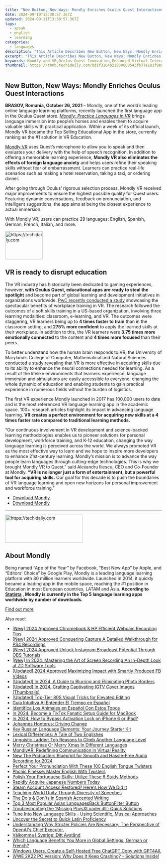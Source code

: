 ```yaml
---
title: "New Button, New Ways: Mondly Enriches Oculus Quest Interactions"
date: 2024-09-10T13:30:57.367Z
updated: 2024-09-11T13:30:57.367Z
tags:
  - speak
  - english
  - learning
categories:
  - languages
description: "This Article Describes New Button, New Ways: Mondly Enriches Oculus Quest Interactions"
excerpt: "This Article Describes New Button, New Ways: Mondly Enriches Oculus Quest Interactions"
keywords: Mondly and VR,Oculus Quest Innovation,Enhanced Virtual Interaction,Next-Generation VR Buttons,Improved VR Navigation,Mondly User Experience,Oculus Interactive Features
thumbnail: https://thmb.techidaily.com/bd1f3164b21938808543fb77a181f9a976b01572cf9b49cfe1852edc61f82d53.jpg
---
```


## New Button, New Ways: Mondly Enriches Oculus Quest Interactions

**BRASOV, Romania, October 26, 2021**  – Mondly, one of the world’s leading online language learning platforms, recently launched the first language app in the Oculus Quest store. [_Mondly: Practice Languages in VR_](https://www.oculus.com/experiences/quest/4214902388537196/)  brings language immersion into people’s homes and enables them to acquire valuable skills with practical application. Within a week of its official launch, Mondly VR became the Top Selling Educational App in the store, currently ranking as the #1 solution in VR Education.

[Mondly VR](https://shop.mondly.com/affiliate.php?ACCOUNT=ATISTUDI&AFFILIATE=108875&PATH=https://www.mondly.com?AFFILIATE=108875)  uses Quest’s microphone to allow you to speak and then evaluates your delivery with the help of speech recognition. In addition to offering a memorable learning experience, **Mondly VR also eliminates the effects of foreign language anxiety**  and helps users refine their speaking skills without fear of embarrassment. Learners can practice real-life scenarios such as making a hotel reservation, taking a taxi, or ordering dinner.

 After going through Oculus’ rigorous selection process, Mondly VR received major improvements to ensure the highest possible quality for Quest users. Featuring dynamic conversations, feedback on pronunciation, and intelligent suggestions, the app aims at being the closest experience to actual immersion.

 With Mondly VR, users can practice 29 languages: English, Spanish, German, French, Italian, and more.





<!-- affiliate ads begin -->
<a href="https://aligracehair.sjv.io/c/5597632/2115910/19272" target="_top" id="2115910">
  <img src="//a.impactradius-go.com/display-ad/19272-2115910" border="0" alt="https://techidaily.com" width="120" height="90"/>
</a>
<img height="0" width="0" src="https://aligracehair.sjv.io/i/5597632/2115910/19272" style="position:absolute;visibility:hidden;" border="0" />
<!-- affiliate ads end -->




## **VR is ready to disrupt education**

 The VR industry has historically been dedicated to gaming experiences, however, **with Oculus Quest, educational apps are ready to steal the spotlight**  and become part of global learning and development initiatives in organizations worldwide. [PwC recently conducted a study](https://www.pwc.com/us/en/tech-effect/emerging-tech/virtual-reality-study.html)  showcasing the spectacular benefits of workplace training in VR. The research followed the outcomes of a soft skills training in a US-based organization, involving three learning modalities: classroom, e-learning, and VR. The outcomes were staggering, VR learners being up to **4 times faster to train** than in the classroom setting, and **275% more confident**  to apply the learned skills at their workplace. In addition to this, the VR learners were **3.75 times more emotionally connected** to the content and **4 times more focused** than their peers.

 To better understand how the human brain responds to VR,  the University of Maryland’s College of Computer, Mathematical and Natural Sciences conducted a study  revealing that VR is more effective in acquiring skills due to its ability to enhance the neural connections needed for learning. As a result of the lifelike environments that learners experience, language immersion and simulations are easily accessible to everyone, changing the whole dynamic of education and enabling students to gain practical experience in numerous fields without the burden of logistics.

 The first VR experience Mondly launched in 2017 has 100,000 users to date and is the most referenced VR language learning app in the academic space. 100+ research articles highlight its impact in advancing language learning.   **VR creates a perfect environment for acquiring new skills at a 4 times faster rate compared to traditional learning methods.**

 “Our continuous involvement in VR development and science-backed learning methodologies enables us to pioneer solutions for personal development, workforce training, and K-12 education, changing the way language learning is perceived across the world. We always promoted VR as the most effective way to learn and we hope to inspire more developers to enhance 21st-century learning.  Mondly’s mission is to advance the way people learn languages through cutting-edge technologies. This is why we brought Mondly VR to Quest,” said Alexandru Iliescu, CEO and Co-Founder at Mondly.   **“VR is no longer just a form of entertainment, but a powerful tool for acquiring skills.**  Our goal for this decade is to push the boundaries of VR language learning and open new horizons for personal improvement and workforce training.”

* [Download Mondly](https://www.facebook.com/sharer/sharer.php?u=https%3A%2F%2Fwww.mondly.com%2Fblog%2Fmondly-vr-oculus-quest%2F&t=Mondly+Launched+the+First-Ever+Language+App+on+Oculus+Quest "Share on Facebook")
* [Download Mondly](https://shop.mondly.com/affiliate.php?ACCOUNT=ATISTUDI&AFFILIATE=108875&PATH=https://www.mondly.com?AFFILIATE=108875)

---





<!-- affiliate ads begin -->
<a href="https://aligracehair.sjv.io/c/5597632/2135368/19272" target="_top" id="2135368">
  <img src="//a.impactradius-go.com/display-ad/19272-2135368" border="0" alt="https://techidaily.com" width="250" height="90"/>
</a>
<img height="0" width="0" src="https://aligracehair.sjv.io/i/5597632/2135368/19272" style="position:absolute;visibility:hidden;" border="0" />
<!-- affiliate ads end -->




## **About Mondly**

 Being named “App of the Year” by Facebook, “Best New App” by Apple, and “Editors’ Choice” by Google Play, Mondly is a leading language learning platform with 80 million learners worldwide. Launched in 2014, it quickly became a leading app in the mobile space, reaching the #1 position in Education in most European countries, LATAM and Asia.   **According to [Statista](https://www.statista.com/statistics/1239522/top-language-learning-apps-downloads/) , Mondly is currently in the Top 5 language learning apps worldwide by number of downloads.**

[Find out more](https://www.oculus.com/experiences/quest/4214902388537196/?locale=en%5FUS "Find out more")

<ins class="adsbygoogle"
     style="display:block"
     data-ad-format="autorelaxed"
     data-ad-client="ca-pub-7571918770474297"
     data-ad-slot="1223367746"></ins>



<ins class="adsbygoogle"
     style="display:block"
     data-ad-client="ca-pub-7571918770474297"
     data-ad-slot="8358498916"
     data-ad-format="auto"
     data-full-width-responsive="true"></ins>

<span class="atpl-alsoreadstyle">Also read:</span>
<div><ul>
<li><a href="https://screen-mirroring-recording.techidaily.com/new-2024-approved-chromebook-and-hp-efficient-webcam-recording-tips/"><u>[New] 2024 Approved  Chromebook & HP  Efficient Webcam Recording Tips</u></a></li>
<li><a href="https://video-capture.techidaily.com/new-2024-approved-conquering-capture-a-detailed-walkthrough-for-ps4-recordings/"><u>[New] 2024 Approved  Conquering Capture  A Detailed Walkthrough for PS4 Recordings</u></a></li>
<li><a href="https://remote-screen-capture.techidaily.com/new-2024-approved-unlock-instagram-broadcast-potential-through-obs-tutorials/"><u>[New] 2024 Approved  Unlock Instagram Broadcast Potential Through OBS Tutorials</u></a></li>
<li><a href="https://remote-screen-capture.techidaily.com/new-in-2024-mastering-the-art-of-screen-recording-an-in-depth-look-at-zd-software-tools/"><u>[New] In 2024, Mastering the Art of Screen Recording  An In-Depth Look at ZD Software Tools</u></a></li>
<li><a href="https://facebook-clips.techidaily.com/updated-2024-approved-maximizing-impact-with-smartly-produced-fb-videos/"><u>[Updated] 2024 Approved  Maximizing Impact with Smartly Produced FB Videos</u></a></li>
<li><a href="https://fox-http.techidaily.com/updated-in-2024-a-guide-to-blurring-and-eliminating-photo-borders/"><u>[Updated] In 2024, A Guide to Blurring and Eliminating Photo Borders</u></a></li>
<li><a href="https://instagram-video-files.techidaily.com/updated-in-2024-crafting-captivating-igtv-cover-images-thumbnails/"><u>[Updated] In 2024, Crafting Captivating IGTV Cover Images (Thumbnails)</u></a></li>
<li><a href="https://some-skills.techidaily.com/updated-top-tier-80s-visual-tricks-for-elevated-editing/"><u>[Updated] Top-Tier 80S Visual Tricks for Elevated Editing</u></a></li>
<li><a href="https://mondly-stories.techidaily.com/guia-intuitiva-al-entender-el-tiempo-en-espanol/"><u>Guía Intuitiva Al Entender El Tiempo en Español</u></a></li>
<li><a href="https://mondly-stories.techidaily.com/identifica-los-animales-en-espanol-con-estos-topos/"><u>Identifica Los Animales en Español Con Estos Topos</u></a></li>
<li><a href="https://tiktok-video-recordings.techidaily.com/in-2024-become-a-tiktok-fanatic-setup-guide-for-macbook/"><u>In 2024, Become a TikTok Fanatic  Setup Guide for MacBook</u></a></li>
<li><a href="https://activate-lock.techidaily.com/in-2024-how-to-bypass-activation-lock-on-iphone-6-or-ipad-by-drfone-ios/"><u>In 2024, How to Bypass Activation Lock on iPhone 6 or iPad?</u></a></li>
<li><a href="https://mondly-stories.techidaily.com/johannes-honterus-driving-change/"><u>Johannes Honterus: Driving Change</u></a></li>
<li><a href="https://mondly-stories.techidaily.com/key-russian-language-elements-your-journey-starter-kit/"><u>Key Russian Language Elements: Your Journey Starter Kit</u></a></li>
<li><a href="https://mondly-stories.techidaily.com/lexical-differences-a-tale-of-two-englishes/"><u>Lexical Differences: A Tale of Two Englishes</u></a></li>
<li><a href="https://mondly-stories.techidaily.com/linguistic-ladder-top-reasons-to-climb-another-language-level/"><u>Linguistic Ladder: Top Reasons to Climb Another Language Level</u></a></li>
<li><a href="https://mondly-stories.techidaily.com/merry-christmas-or-merry-xmas-in-different-languages/"><u>Merry Christmas Or Merry Xmas In Different Languages</u></a></li>
<li><a href="https://mondly-stories.techidaily.com/mondlyar-redefining-communication-in-virtual-reality/"><u>MondlyAR: Redefining Communication in Virtual Reality</u></a></li>
<li><a href="https://sound-tweaking.techidaily.com/new-the-podcasters-blueprint-for-smooth-and-hassle-free-audio-recording-for-2024/"><u>New The Podcasters Blueprint for Smooth and Hassle-Free Audio Recording for 2024</u></a></li>
<li><a href="https://mondly-stories.techidaily.com/perfect-your-pronunciation-with-these-100-english-tongue-twisters/"><u>Perfect Your Pronunciation With These 100 English Tongue Twisters</u></a></li>
<li><a href="https://mondly-stories.techidaily.com/phonic-finesse-master-english-with-twisters/"><u>Phonic Finesse: Master English With Twisters</u></a></li>
<li><a href="https://mondly-stories.techidaily.com/polish-your-portuguese-skills-utilize-these-6-study-methods/"><u>Polish Your Portuguese Skills: Utilize These 6 Study Methods</u></a></li>
<li><a href="https://mondly-stories.techidaily.com/rapidly-acquire-japanese-numbers-today/"><u>Rapidly Acquire Japanese Numbers Today</u></a></li>
<li><a href="https://win-solutions.techidaily.com/1723012412520-steam-account-access-restored-heres-how-we-did-it/"><u>Steam Account Access Restored? Here's How We Did It</u></a></li>
<li><a href="https://mondly-stories.techidaily.com/teaching-world-unity-through-diversity-of-speeches/"><u>Teaching World Unity Through Diversity of Speeches</u></a></li>
<li><a href="https://mondly-stories.techidaily.com/the-dos-and-donts-in-spanish-accented-writing/"><u>The Do's & Don'ts in Spanish Accented Writing</u></a></li>
<li><a href="https://mondly-stories.techidaily.com/top-3-most-popular-asian-languagesback-buttonfilter-button/"><u>Top 3 Most Popular Asian LanguagesBack ButtonFilter Button</u></a></li>
<li><a href="https://technical-tips.techidaily.com/troubleshooting-the-missing-physxloaderdll-quick-solutions/"><u>Troubleshooting the 'Missing PhysXLoader.dll': Quick Solutions</u></a></li>
<li><a href="https://mondly-stories.techidaily.com/tune-into-new-language-skills-using-scientific-musical-approaches/"><u>Tune Into New Language Skills - Using Scientific, Musical Approaches</u></a></li>
<li><a href="https://mondly-stories.techidaily.com/uncover-the-secret-to-quick-latin-proficiency/"><u>Uncover the Secret to Quick Latin Proficiency</u></a></li>
<li><a href="https://tech-revival.techidaily.com/1722026568611-understanding-why-stricter-policies-are-necessary-the-perspective-of-openais-chief-executor/"><u>Understanding Why Stricter Policies Are Necessary: The Perspective of OpenAI's Chief Executor.</u></a></li>
<li><a href="https://mondly-stories.techidaily.com/valkomma-i-sverige-ditt-avstand/"><u>Välkomma I Sverige: Ditt Avstånd</u></a></li>
<li><a href="https://mondly-stories.techidaily.com/which-language-benefits-you-more-in-global-settings-german-or-french/"><u>Which Language Benefits You More in Global Settings, German or French?</u></a></li>
<li><a href="https://win11.techidaily.com/1719325788950-windows-users-create-a-self-hosted-free-chatgpt-copy-with-gpt4all/"><u>Windows Users, Create a Self-Hosted Free ChatGPT Copy with GPT4All.</u></a></li>
<li><a href="https://win-blog.techidaily.com/1723011865131-wwe-2k22-pc-version-why-does-it-keep-crashing-solutions-inside/"><u>WWE 2K22 PC Version: Why Does It Keep Crashing? - Solutions Inside!</u></a></li>
</ul></div>
